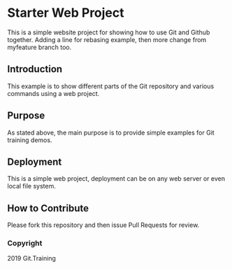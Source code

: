# Starter Web Project

This is a simple website project for showing how to use
 Git and Github together. Adding a line for rebasing example, then
more change from myfeature branch too.

## Introduction

This example is to show different parts of the Git 
repository and various commands using a web project.

## Purpose

As stated above, the main purpose is to provide simple examples
 for Git training demos.

## Deployment

This is a simple web project, deployment can be on any web server 
or even local file system.

## How to Contribute

Please fork this repository and then issue Pull Requests for review.

### Copyright

2019 Git.Training